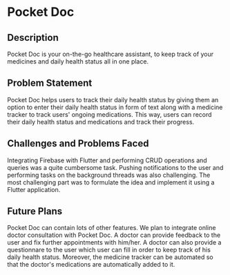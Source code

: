 <h1>Pocket Doc</h1>
<h2>Description</h2>
<p>Pocket Doc is your on-the-go healthcare assistant, to keep track of your medicines and daily health status all in one place.</p>
<h2>Problem Statement</h2>
<p>Pocket Doc helps users to track their daily health status by giving them an option to enter their daily health status in form of text along with a medicine tracker to track users' ongoing medications. This way, users can record their daily health status and medications and track their progress.</p>
<h2>Challenges and Problems Faced</h2>
<p>Integrating Firebase with Flutter and performing CRUD operations and queries was a quite cumbersome task. Pushing notifications to the user and performing tasks on the background threads was also challenging. The most challenging part was to formulate the idea and implement it using a Flutter application.</p>
<h2>Future Plans</h2>
<p>Pocket Doc can contain lots of other features. We plan to integrate online doctor consultation with Pocket Doc. A doctor can provide feedback to the user and fix further appointments with him/her. A doctor can also provide a questionnare to the user which user can fill in order to keep track of his daily health status. Moreover, the medicine tracker can be automated so that the doctor's medications are automatically added to it.</p>
